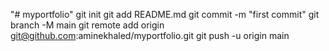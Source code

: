 "# myportfolio"  git init git add README.md git commit -m "first commit" git branch -M main git remote add origin git@github.com:aminekhaled/myportfolio.git git push -u origin main
